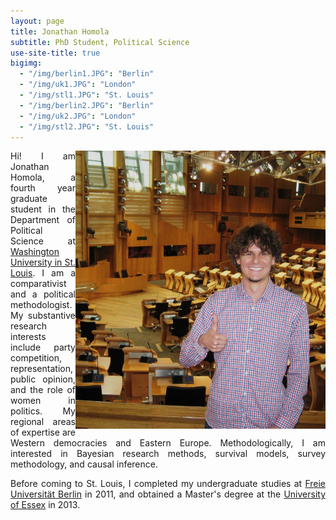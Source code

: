 ```yaml
---
layout: page
title: Jonathan Homola
subtitle: PhD Student, Political Science
use-site-title: true
bigimg:
  - "/img/berlin1.JPG": "Berlin"
  - "/img/uk1.JPG": "London"
  - "/img/stl1.JPG": "St. Louis"
  - "/img/berlin2.JPG": "Berlin"
  - "/img/uk2.JPG": "London"
  - "/img/stl2.JPG": "St. Louis"
---
```


<img align="right" height="445px" width="400px" margin-left="50px" src="/img/profile.JPG" />

<p align="justify">Hi! I am Jonathan Homola, a fourth year graduate student in the Department of Political Science at <a href="http://polisci.wustl.edu/" target="_blank">Washington University in St. Louis</a>. I am a comparativist and a political methodologist. My substantive research interests include party competition, representation, public opinion, and the role of women in politics. My regional areas of expertise are Western democracies and Eastern Europe. Methodologically, I am interested in Bayesian research methods, survival models, survey methodology, and causal inference.</p>

<p align="justify">Before coming to St. Louis, I completed my undergraduate studies at <a href="http://www.polsoz.fu-berlin.de/en/polwiss/index.html" target="_blank">Freie Universität Berlin</a> in 2011, and obtained a Master's degree at the <a href="http://www.essex.ac.uk/government/" target="_blank">University of Essex</a> in 2013.</p>
